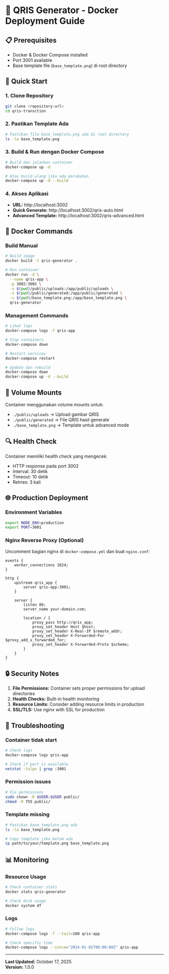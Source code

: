 # 🐳 QRIS Generator - Docker Deployment Guide

## 📋 Prerequisites

- Docker & Docker Compose installed
- Port 3001 available
- Base template file (`base_template.png`) di root directory

## 🚀 Quick Start

### 1. Clone Repository
```bash
git clone <repository-url>
cd qris-transction
```

### 2. Pastikan Template Ada
```bash
# Pastikan file base_template.png ada di root directory
ls -la base_template.png
```

### 3. Build & Run dengan Docker Compose
```bash
# Build dan jalankan container
docker-compose up -d

# Atau build ulang jika ada perubahan
docker-compose up -d --build
```

### 4. Akses Aplikasi
- **URL:** http://localhost:3002
- **Quick Generate:** http://localhost:3002/qris-auto.html
- **Advanced Template:** http://localhost:3002/qris-advanced.html

## 🔧 Docker Commands

### Build Manual
```bash
# Build image
docker build -t qris-generator .

# Run container
docker run -d \
  --name qris-app \
  -p 3002:3002 \
  -v $(pwd)/public/uploads:/app/public/uploads \
  -v $(pwd)/public/generated:/app/public/generated \
  -v $(pwd)/base_template.png:/app/base_template.png \
  qris-generator
```

### Management Commands
```bash
# Lihat logs
docker-compose logs -f qris-app

# Stop containers
docker-compose down

# Restart services
docker-compose restart

# Update dan rebuild
docker-compose down
docker-compose up -d --build
```

## 📁 Volume Mounts

Container menggunakan volume mounts untuk:
- `./public/uploads` → Upload gambar QRIS
- `./public/generated` → File QRIS hasil generate
- `./base_template.png` → Template untuk advanced mode

## 🔍 Health Check

Container memiliki health check yang mengecek:
- HTTP response pada port 3002
- Interval: 30 detik
- Timeout: 10 detik
- Retries: 3 kali

## 🌐 Production Deployment

### Environment Variables
```bash
export NODE_ENV=production
export PORT=3001
```

### Nginx Reverse Proxy (Optional)
Uncomment bagian nginx di `docker-compose.yml` dan buat `nginx.conf`:

```nginx
events {
    worker_connections 1024;
}

http {
    upstream qris_app {
        server qris-app:3001;
    }

    server {
        listen 80;
        server_name your-domain.com;

        location / {
            proxy_pass http://qris_app;
            proxy_set_header Host $host;
            proxy_set_header X-Real-IP $remote_addr;
            proxy_set_header X-Forwarded-For $proxy_add_x_forwarded_for;
            proxy_set_header X-Forwarded-Proto $scheme;
        }
    }
}
```

## 🔒 Security Notes

1. **File Permissions:** Container sets proper permissions for upload directories
2. **Health Checks:** Built-in health monitoring
3. **Resource Limits:** Consider adding resource limits in production
4. **SSL/TLS:** Use nginx with SSL for production

## 🐛 Troubleshooting

### Container tidak start
```bash
# Check logs
docker-compose logs qris-app

# Check if port is available
netstat -tulpn | grep :3001
```

### Permission issues
```bash
# Fix permissions
sudo chown -R $USER:$USER public/
chmod -R 755 public/
```

### Template missing
```bash
# Pastikan base_template.png ada
ls -la base_template.png

# Copy template jika belum ada
cp path/to/your/template.png base_template.png
```

## 📊 Monitoring

### Resource Usage
```bash
# Check container stats
docker stats qris-generator

# Check disk usage
docker system df
```

### Logs
```bash
# Follow logs
docker-compose logs -f --tail=100 qris-app

# Check specific time
docker-compose logs --since="2024-01-01T00:00:00Z" qris-app
```

---

**Last Updated:** October 17, 2025  
**Version:** 1.0.0
